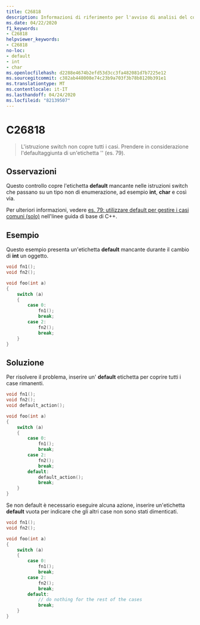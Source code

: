 ```yaml
---
title: C26818
description: Informazioni di riferimento per l'avviso di analisi del codice Microsoft C++ C26818 in Visual Studio.
ms.date: 04/22/2020
f1_keywords:
- C26818
helpviewer_keywords:
- C26818
no-loc:
- default
- int
- char
ms.openlocfilehash: d2288e4674b2efd53d3cc3fa482081d7b7225e12
ms.sourcegitcommit: c382ab448008e74c23b9a703f3b78b8120b391e1
ms.translationtype: MT
ms.contentlocale: it-IT
ms.lasthandoff: 04/24/2020
ms.locfileid: "82139507"
---
```

# <a name="c26818"></a>C26818

> L'istruzione switch non copre tutti i casi. Prendere in considerazione l'defaultaggiunta di un'etichetta '' (es. 79).

## <a name="remarks"></a>Osservazioni

Questo controllo copre l'etichetta **default** mancante nelle istruzioni switch che passano su un tipo non di enumerazione, ad esempio **int**, **char** e così via.

Per ulteriori informazioni, vedere [es. 79: utilizzare default per gestire i casi comuni (solo)](https://github.com/isocpp/CppCoreGuidelines/blob/master/CppCoreGuidelines.md#es79-use-default-to-handle-common-cases-only) nell'linee guida di base di C++.

## <a name="example"></a>Esempio

Questo esempio presenta un'etichetta **default** mancante durante il cambio di **int** un oggetto.

```cpp
void fn1();
void fn2();

void foo(int a)
{
    switch (a)
    {
        case 0:
            fn1();
            break;
        case 2:
            fn2();
            break;
    }
}
```

## <a name="solution"></a>Soluzione

Per risolvere il problema, inserire un' **default** etichetta per coprire tutti i case rimanenti.

```cpp
void fn1();
void fn2();
void default_action();

void foo(int a)
{
    switch (a)
    {
        case 0:
            fn1();
            break;
        case 2:
            fn2();
            break;
        default:
            default_action();
            break;
    }
}
```

Se non default è necessario eseguire alcuna azione, inserire un'etichetta **default** vuota per indicare che gli altri case non sono stati dimenticati.

```cpp
void fn1();
void fn2();

void foo(int a)
{
    switch (a)
    {
        case 0:
            fn1();
            break;
        case 2:
            fn2();
            break;
        default:
            // do nothing for the rest of the cases
            break;
    }
}
```
